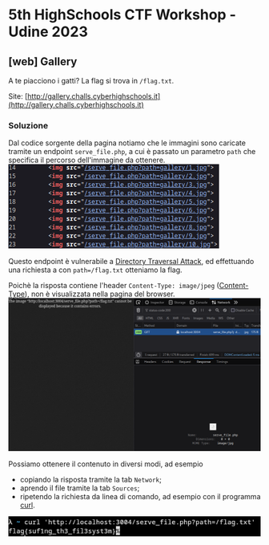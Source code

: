 # 5th HighSchools CTF Workshop - Udine 2023

## [web] Gallery

A te piacciono i gatti?
La flag si trova in `/flag.txt`.

Site: [http://gallery.challs.cyberhighschools.it](http://gallery.challs.cyberhighschools.it)

### Soluzione

Dal codice sorgente della pagina notiamo che le immagini sono caricate tramite un endpoint `serve_file.php`, a cui è passato un parametro `path` che specifica il percorso dell'immagine da ottenere.
![Screenshot del sorgente della pagina](writeup/source.png)

Questo endpoint è vulnerabile a [Directory Traversal Attack](https://it.wikipedia.org/wiki/Directory_traversal_attack), ed effettuando una richiesta a con `path=/flag.txt` otteniamo la flag.

Poichè la risposta contiene l'header `Content-Type: image/jpeg` ([Content-Type](https://developer.mozilla.org/en-US/docs/Web/HTTP/Headers/Content-Type)), non è visualizzata nella pagina del browser.
![Screenshot](writeup/screen-1.png)

Possiamo ottenere il contenuto in diversi modi, ad esempio

- copiando la risposta tramite la tab `Network`;
- aprendo il file tramite la tab `Sources`;
- ripetendo la richiesta da linea di comando, ad esempio con il programma [curl](https://curl.se/docs/manpage.html).

![Screenshot](writeup/screen-2.png)
